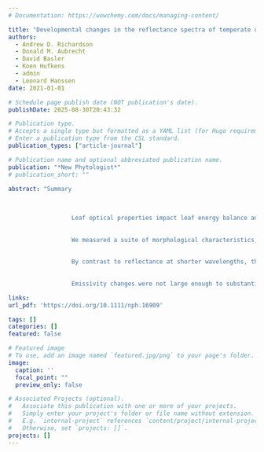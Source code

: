 ```yaml
---
# Documentation: https://wowchemy.com/docs/managing-content/

title: "Developmental changes in the reflectance spectra of temperate deciduous tree leaves and implications for thermal emissivity and leaf temperature"
authors: 
  - Andrew D. Richardson
  - Donald M. Aubrecht
  - David Basler
  - Koen Hufkens
  - admin
  - Leonard Hanssen
date: 2021-01-01

# Schedule page publish date (NOT publication's date).
publishDate: 2025-08-30T20:43:32

# Publication type.
# Accepts a single type but formatted as a YAML list (for Hugo requirements).
# Enter a publication type from the CSL standard.
publication_types: ["article-journal"]

# Publication name and optional abbreviated publication name.
publication: "*New Phytologist*"
# publication_short: ""

abstract: "Summary
            
              
                
                  Leaf optical properties impact leaf energy balance and thus leaf temperature. The effect of leaf development on mid‐infrared (MIR) reflectance, and hence thermal emissivity, has not been investigated in detail.
                
                
                  We measured a suite of morphological characteristics, as well as directional‐hemispherical reflectance from ultraviolet to thermal infrared wavelengths (250 nm to 20 µm) of leaves from five temperate deciduous tree species over the 8 wk following spring leaf emergence.
                
                
                  By contrast to reflectance at shorter wavelengths, the shape and magnitude of MIR reflectance spectra changed markedly with development. MIR spectral differences among species became more pronounced and unique as leaves matured. Comparison of reflectance spectra of intact vs dried and ground leaves points to cuticular development – and not internal structural or biochemical changes – as the main driving factor. Accompanying the observed spectral changes was a drop in thermal emissivity from about 0.99 to 0.95 over the 8 wk following leaf emergence.
                
                
                  Emissivity changes were not large enough to substantially influence leaf temperature, but they could potentially lead to a bias in radiometrically measured temperatures of up to 3 K. Our results also pointed to the potential for using MIR spectroscopy to better understand species‐level differences in cuticular development and composition."

links:
url_pdf: 'https://doi.org/10.1111/nph.16909'

tags: []
categories: []
featured: false

# Featured image
# To use, add an image named `featured.jpg/png` to your page's folder. 
image:
  caption: ''
  focal_point: ""
  preview_only: false

# Associated Projects (optional).
#   Associate this publication with one or more of your projects.
#   Simply enter your project's folder or file name without extension.
#   E.g. `internal-project` references `content/project/internal-project/index.md`.
#   Otherwise, set `projects: []`.
projects: []
---
```

